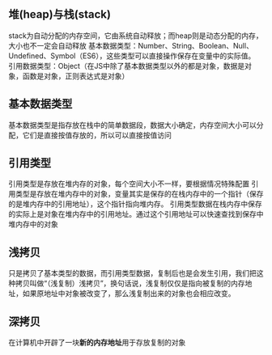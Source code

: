 ## 堆(heap)与栈(stack)
stack为自动分配的内存空间，它由系统自动释放；而heap则是动态分配的内存，大小也不一定会自动释放
基本数据类型：Number、String、Boolean、Null、 Undefined、Symbol（ES6），这些类型可以直接操作保存在变量中的实际值。
引用数据类型：Object（在JS中除了基本数据类型以外的都是对象，数据是对象，函数是对象，正则表达式是对象）
## 基本数据类型
基本数据类型是指存放在栈中的简单数据段，数据大小确定，内存空间大小可以分配，它们是直接按值存放的，所以可以直接按值访问
## 引用类型
引用类型是存放在堆内存的对象，每个空间大小不一样，要根据情况特殊配置
引用类型是存放在堆内存中的对象，变量其实是保存的在栈内存中的一个指针（保存的是堆内存中的引用地址），这个指针指向堆内存。
引用类型数据在栈内存中保存的实际上是对象在堆内存中的引用地址。通过这个引用地址可以快速查找到保存中堆内存中的对象

## 浅拷贝

只是拷贝了基本类型的数据，而引用类型数据，复制后也是会发生引用，我们把这种拷贝叫做“（浅复制）浅拷贝”，换句话说，浅复制仅仅是指向被复制的内存地址，如果原地址中对象被改变了，那么浅复制出来的对象也会相应改变。

## 深拷贝

在计算机中开辟了一块**新的内存地址**用于存放复制的对象